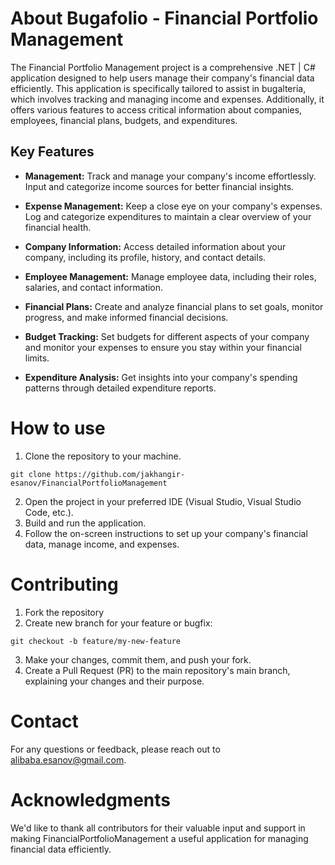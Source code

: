# About Bugafolio - Financial Portfolio Management

The Financial Portfolio Management project is a comprehensive .NET | C# 
application designed to help users manage their company's financial data efficiently. 
This application is specifically tailored to assist in bugalteria, 
which involves tracking and managing income and expenses. 
Additionally, it offers various features to access critical 
information about companies, employees, financial plans, budgets, and expenditures.

## Key Features

- **Management:** Track and manage your company's income effortlessly. Input and categorize income sources for better financial insights.

- **Expense Management:** Keep a close eye on your company's expenses. Log and categorize expenditures to maintain a clear overview of your financial health.

- **Company Information:** Access detailed information about your company, including its profile, history, and contact details.

- **Employee Management:** Manage employee data, including their roles, salaries, and contact information.

- **Financial Plans:** Create and analyze financial plans to set goals, monitor progress, and make informed financial decisions.

- **Budget Tracking:** Set budgets for different aspects of your company and monitor your expenses to ensure you stay within your financial limits.

- **Expenditure Analysis:** Get insights into your company's spending patterns through detailed expenditure reports.

# How to use

1. Clone the repository to your machine.
```
git clone https://github.com/jakhangir-esanov/FinancialPortfolioManagement
```
2. Open the project in your preferred IDE (Visual Studio, Visual Studio Code, etc.).
3. Build and run the application.
4. Follow the on-screen instructions to set up your company's financial data, manage income, and expenses.

# Contributing

1. Fork the repository
2. Create new branch for your feature or bugfix:
```
git checkout -b feature/my-new-feature
```
3. Make your changes, commit them, and push your fork.
4. Create a Pull Request (PR) to the main repository's main branch, explaining your changes and their purpose.
   
# Contact

For any questions or feedback, please reach out to alibaba.esanov@gmail.com.

# Acknowledgments

We'd like to thank all contributors for their valuable input and support in making FinancialPortfolioManagement a useful application for managing financial data efficiently.

